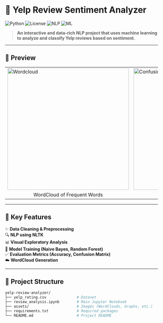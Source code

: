 # 📝 Yelp Review Sentiment Analyzer

![Python](https://img.shields.io/badge/python-3.8+-blue.svg)
![License](https://img.shields.io/badge/license-MIT-green.svg)
![NLP](https://img.shields.io/badge/NLP-NLTK-blueviolet.svg)
![ML](https://img.shields.io/badge/MachineLearning-ScikitLearn-orange.svg)

> **An interactive and data-rich NLP project that uses machine learning to analyze and classify Yelp reviews based on sentiment.**

---

## 📸 Preview

<table>
  <tr>
    <td><img src="https://github.com/yourusername/yelp-review-analyzer/blob/main/assets/wordcloud.png" alt="Wordcloud" width="400"/></td>
    <td><img src="https://github.com/yourusername/yelp-review-analyzer/blob/main/assets/confusion_matrix.png" alt="Confusion Matrix" width="400"/></td>
  </tr>
  <tr>
    <td align="center">WordCloud of Frequent Words</td>
    <td align="center">Model Confusion Matrix</td>
  </tr>
</table>

---

## 🚀 Key Features

✨ **Data Cleaning & Preprocessing**  
🔍 **NLP using NLTK**  
📊 **Visual Exploratory Analysis**  
🧠 **Model Training (Naive Bayes, Random Forest)**  
✅ **Evaluation Metrics (Accuracy, Confusion Matrix)**  
☁️ **WordCloud Generation**

---

## 📁 Project Structure

```bash
yelp-review-analyzer/
├── yelp_rating.csv              # Dataset
├── review_analysis.ipynb        # Main Jupyter Notebook
├── assets/                      # Images (WordClouds, Graphs, etc.)
├── requirements.txt             # Required packages
└── README.md                    # Project README
